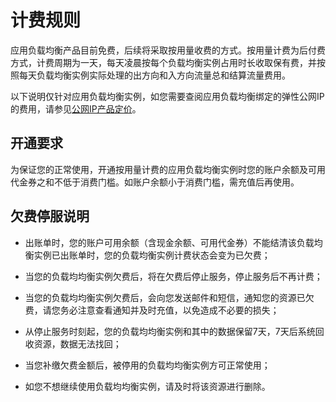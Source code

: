 # 计费规则

应用负载均衡产品目前免费，后续将采取按用量收费的方式。按用量计费为后付费方式，计费周期为一天，每天凌晨按每个负载均衡实例占用时长收取保有费，并按照每天负载均衡实例实际处理的出方向和入方向流量总和结算流量费用。

以下说明仅针对应用负载均衡实例，如您需要查阅应用负载均衡绑定的弹性公网IP的费用，请参见[公网IP产品定价](https://docs.jdcloud.com/elastic-ip/billing-overview)。

## 开通要求

为保证您的正常使用，开通按用量计费的应用负载均衡实例时您的账户余额及可用代金券之和不低于消费门槛。如账户余额小于消费门槛，需充值后再使用。

## 欠费停服说明
- 出账单时，您的账户可用余额（含现金余额、可用代金券）不能结清该负载均衡实例已出账单时，您的负载均衡实例计费状态会变为已欠费；

- 当您的负载均均衡实例欠费后，将在欠费后停止服务，停止服务后不再计费；

- 当您的负载均均衡实例欠费后，会向您发送邮件和短信，通知您的资源已欠费，请您务必注意查看通知并及时充值，以免造成不必要的损失；

- 从停止服务时刻起，您的负载均均衡实例和其中的数据保留7天，7天后系统回收资源，数据无法找回；

- 当您补缴欠费金额后，被停用的负载均均衡实例方可正常使用；

- 如您不想继续使用负载均均衡实例，请及时将该资源进行删除。
